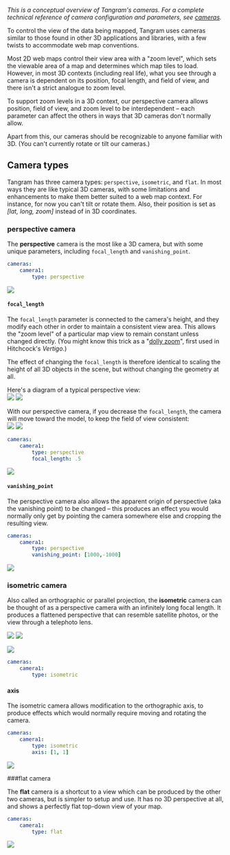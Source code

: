 *This is a conceptual overview of Tangram's cameras. For a complete technical reference of camera configuration and parameters, see [cameras](cameras.md).*

To control the view of the data being mapped, Tangram uses cameras similar to those found in other 3D applications and libraries, with a few twists to accommodate web map conventions.

Most 2D web maps control their view area with a "zoom level", which sets the viewable area of a map and determines which map tiles to load. However, in most 3D contexts (including real life), what you see through a camera is dependent on its position, focal length, and field of view, and there isn't a strict analogue to zoom level.

To support zoom levels in a 3D context, our perspective camera allows position, field of view, and zoom level to be interdependent – each parameter can affect the others in ways that 3D cameras don't normally allow.

Apart from this, our cameras should be recognizable to anyone familiar with 3D. (You can't currently rotate or tilt our cameras.)

## Camera types

Tangram has three camera types: `perspective`, `isometric`, and `flat`. In most ways they are like typical 3D cameras, with some limitations and enhancements to make them better suited to a web map context. For instance, for now you can't tilt or rotate them. Also, their position is set as _[lat, long, zoom]_ instead of in 3D coordinates.

### perspective camera
The **perspective** camera is the most like a 3D camera, but with some unique parameters, including `focal_length` and `vanishing_point`.

```yaml
cameras:
    camera1:
        type: perspective
```

[ ![](images/cameras-perspective.jpg) ](http://tangrams.github.io/tangram-docs/?cameras/perspective.yaml)

#### `focal_length`
The `focal_length` parameter is connected to the camera's height, and they modify each other in order to maintain a consistent view area. This allows the "zoom level" of a particular map view to remain constant unless changed directly. (You might know this trick as a "[dolly zoom](https://en.wikipedia.org/wiki/Dolly_zoom)", first used in Hitchcock's _Vertigo_.)

The effect of changing the `focal_length` is therefore identical to scaling the height of all 3D objects in the scene, but without changing the geometry at all.

Here's a diagram of a typical perspective view:  
![](images/perspective.jpg)
![](images/perspective-view.jpg)

With our perspective camera, if you decrease the `focal_length`, the camera will move toward the model, to keep the field of view consistent:  
![](images/zoom.jpg)
![](images/zoom-view.jpg)

```yaml
cameras:
    camera1:
        type: perspective
        focal_length: .5
```

[ ![](images/cameras-focal_length.jpg) ](http://tangrams.github.io/tangram-docs/?cameras/focal_length.yaml)

#### `vanishing_point`
The perspective camera also allows the apparent origin of perspective (aka the vanishing point) to be changed – this produces an effect you would normally only get by pointing the camera somewhere else and cropping the resulting view.

```yaml
cameras:
    camera1:
        type: perspective
        vanishing_point: [1000,-1000]
```

[ ![](images/cameras-vanishing_point.jpg) ](http://tangrams.github.io/tangram-docs/?cameras/vanishing_point.yaml)

### isometric camera

Also called an orthographic or parallel projection, the **isometric** camera can be thought of as a perspective camera with an infinitely long focal length. It produces a flattened perspective that can resemble satellite photos, or the view through a telephoto lens.

![](images/isometric.jpg)
![](images/isometric-view.jpg)

[ ![](images/cameras-isometric.jpg) ](http://tangrams.github.io/tangram-docs/?cameras/isometric.yaml)

```yaml
cameras:
    camera1:
        type: isometric
```
#### axis

The isometric camera allows modification to the orthographic axis, to produce effects which would normally require moving and rotating the camera.

```yaml
cameras:
    camera1:
        type: isometric
        axis: [1, 1]
```

[ ![](images/cameras-axis.jpg) ](http://tangrams.github.io/tangram-docs/?cameras/axis.yaml)

###flat camera

The **flat** camera is a shortcut to a view which can be produced by the other two cameras, but is simpler to setup and use. It has no 3D perspective at all, and shows a perfectly flat top-down view of your map.

```yaml
cameras:
    camera1:
        type: flat
```
[ ![](images/cameras-flat.jpg) ](http://tangrams.github.io/tangram-docs/?cameras/flat.yaml)

